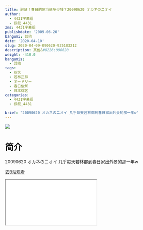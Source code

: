 ```yaml
---
title: 验证！春日的家当值多少钱？20090620 オカネのニオイ
author:
  - 4431字幕组
  - 叔叔_4431
zmz: 4431字幕组
publishdate: '2009-06-20'
bangumi: 其他
date: '2020-04-10'
slug: 2020-04-09-090620-925183212
description: 其他&#8226;090620
weight: -410.0
bangumis:
  - 其他
tags:
  - 综艺
  - 若林正恭
  - オードリー
  - 春日俊彰
  - 日本综艺
categories:
  - 4431字幕组
  - 叔叔_4431

brief: "20090620 オカネのニオイ 几乎每天若林都到春日家出外景的那一年w"
---
```

![](https://raw.githubusercontent.com/tcgriffith/owaraisite/master/static/tmpimg/315f61ab677d0e373f8f46eb1216d764752f5154.jpg.480.jpg)
# 简介  
20090620 オカネのニオイ
几乎每天若林都到春日家出外景的那一年w  

[去B站观看](https://www.bilibili.com/video/av925183212/)
<div class ="resp-container"><iframe class="testiframe" src="//player.bilibili.com/player.html?aid=925183212"", scrolling="no", allowfullscreen="true" > </iframe></div> 
